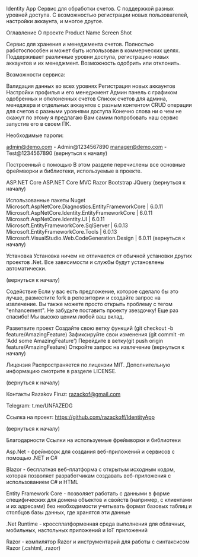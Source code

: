 Identity App
Сервис для обработки счетов. С поддержкой разных уровней доступа. С возможностью регистрации новых пользователей, настройки аккаунта, и многое другое.


Оглавление
О проекте
Product Name Screen Shot

Сервис для хранения и менеджмента счетов. Полностью работоспособен и может быть использован в коммерческих целях. Поддерживает различные уровни доступа, регистрацию новых аккаунтов и их менеджмент. Возможность одобрить или отклонить.

Возможности сервиса:

Валидация данных во всех уровнях
Регистрация новых аккаунтов
Настройки профилья и его менеджмент
Админ панель с графиком одобренных и отклоненных счетов
Список счетов для админа, менеджера и отдельных аккаунтов с разным контентом
CRUD операции для счетов с разными уровнями доступа
Конечно слова ни о чем не скажут по этому я предлагаю Вам самим попробовать наш сервис запустив его в своем ПК.

Необходимые пароли:

admin@demo.com - Admin@1234567890
manager@demo.com - Test@1234567890
(вернуться к началу)

Построенный с помощью
В этом разделе перечислены все основные фреймворки и библиотеки, используемые в проекте.

ASP.NET Core
ASP.NET Core MVC
Razor
Bootstrap
JQuery
(вернуться к началу)

Использованные пакеты Nuget
Microsoft.AspNetCore.Diagnostics.EntityFrameworkCore | 6.0.11
Microsoft.AspNetCore.Identity.EntityFrameworkCore | 6.0.11
Microsoft.AspNetCore.Identity.UI | 6.0.11
Microsoft.EntityFrameworkCore.SqlServer | 6.0.13
Microsoft.EntityFrameworkCore.Tools | 6.0.13
Microsoft.VisualStudio.Web.CodeGeneration.Design | 6.0.11
(вернуться к началу)

Установка
Установка ничем не отличается от обычной установки других проектов .Net. Все зависимости и службы будут установлены автоматически.

(вернуться к началу)

Содействие
Если у вас есть предложение, которое сделало бы это лучше, разместите fork в репозитории и создайте запрос на извлечение. Вы также можете просто открыть проблему с тегом "enhancement". Не забудьте поставить проекту звездочку! Еще раз спасибо! Мы высоко ценим любой ваш вклад.

Разветвите проект
Создайте свою ветку функций (git checkout -b feature/AmazingFeature)
Зафиксируйте свои изменения (git commit -m 'Add some AmazingFeature')
Перейдите в ветку(git push origin feature/AmazingFeature)
Откройте запрос на извлечение
(вернуться к началу)

Лицензия
Распространяется по лицензии MIT. Дополнительную информацию смотрите в разделе LICENSE.

(вернуться к началу)

Контакты
Razakov Firuz: razackof@gmail.com

Telegram: t.me/UNFAZEDG

Ссылка на проект: https://github.com/razackoff/IdentityApp

(вернуться к началу)

Благодарности
Ссылки на используемые фреймворки и библиотеки

Asp.Net - фреймворк для создания веб-приложений и сервисов с помощью .NET и C#

Blazor - бесплатная веб-платформа с открытым исходным кодом, которая позволяет разработчикам создавать веб-приложения с использованием C# и HTML

Entity Framework Core - позволяет работать с данными в форме специфических для домена объектов и свойств (например, с клиентами и их адресами) без необходимости учитывать формат базовых таблиц и столбцов базы данных, где хранятся эти данные

.Net Runtime - кроссплатформенная среда выполнения для облачных, мобильных, настольных приложений и IoT приложений

Razor - компилятор Razor и инструментарий для работы с синтаксисом Razor (.cshtml, .razor)